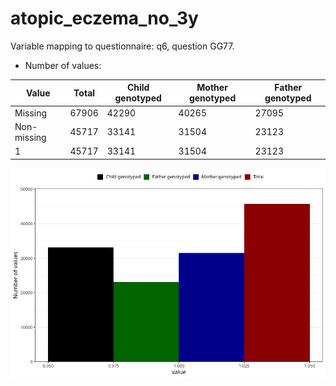 # atopic_eczema_no_3y
Variable mapping to questionnaire: q6, question GG77.
- Number of values:

| Value | Total | Child genotyped | Mother genotyped | Father genotyped |
| ----- | ----- | --------------- | ---------------- | ---------------- |
| Missing | 67906 | 42290 | 40265 | 27095 |
| Non-missing | 45717 | 33141 | 31504 | 23123 |
| 1 | 45717 | 33141 | 31504 | 23123 |



![](atopic_eczema_no_3y_n.png)



